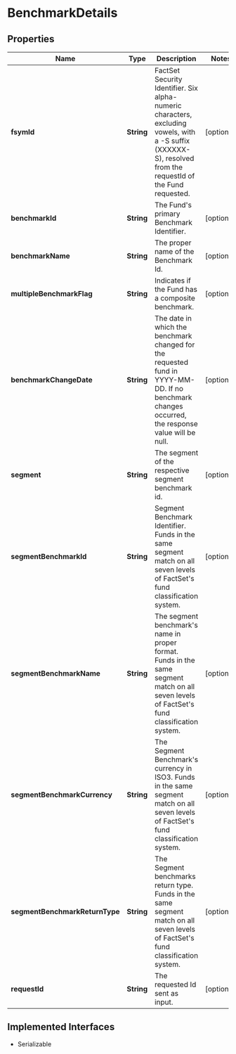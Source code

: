 

# BenchmarkDetails


## Properties

Name | Type | Description | Notes
------------ | ------------- | ------------- | -------------
**fsymId** | **String** | FactSet Security Identifier. Six alpha-numeric characters, excluding vowels, with a -S suffix (XXXXXX-S), resolved from the requestId of the Fund requested. |  [optional]
**benchmarkId** | **String** | The Fund&#39;s primary Benchmark Identifier. |  [optional]
**benchmarkName** | **String** | The proper name of the Benchmark Id. |  [optional]
**multipleBenchmarkFlag** | **String** | Indicates if the Fund has a composite benchmark. |  [optional]
**benchmarkChangeDate** | **String** | The date in which the benchmark changed for the requested fund in YYYY-MM-DD. If no benchmark changes occurred, the response value will be null. |  [optional]
**segment** | **String** | The segment of the respective segment benchmark id. |  [optional]
**segmentBenchmarkId** | **String** | Segment Benchmark Identifier. Funds in the same segment match on all seven levels of FactSet&#39;s fund classification system. |  [optional]
**segmentBenchmarkName** | **String** | The segment benchmark&#39;s name in proper format. Funds in the same segment match on all seven levels of FactSet&#39;s fund classification system. |  [optional]
**segmentBenchmarkCurrency** | **String** | The Segment Benchmark&#39;s currency in ISO3. Funds in the same segment match on all seven levels of FactSet&#39;s fund classification system. |  [optional]
**segmentBenchmarkReturnType** | **String** | The Segment benchmarks return type. Funds in the same segment match on all seven levels of FactSet&#39;s fund classification system. |  [optional]
**requestId** | **String** | The requested Id sent as input. |  [optional]


## Implemented Interfaces

* Serializable


